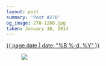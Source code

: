 ```yaml
---
layout: post
summary: 'Post #270'
og_image: 270-1280.jpg
taken: January 10, 2014
---
```


<div class="post">
 <time>
  <a href="/270">
   {{ page.date | date: "%B %-d, %Y" }}
  </a>
 </time>
 <a href="/270">
  <figure data-taken="1/10/2014">
   <img sizes="(min-width: 700px) 50vw, calc(100vw - 2rem)" src="{{ site.assets_url }}/270-640.jpg" srcset="{{ site.assets_url }}/270-1280.jpg 1280w, {{ site.assets_url }}/270-960.jpg 960w, {{ site.assets_url }}/270-640.jpg 640w, {{ site.assets_url }}/270-320.jpg 320w"/>
  </figure>
 </a>
</div>
